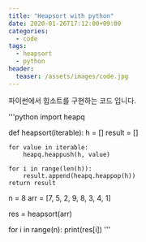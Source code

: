 ```yaml
---
title: "Heapsort with python"
date: 2020-01-26T17:12:00+09:00
categories:
  - code
tags:
  - heapsort
  - python
header:
  teaser: /assets/images/code.jpg
---
```


파이썬에서 힙소트를 구현하는 코드 입니다.

'''python
import heapq

def heapsort(iterable):
    h = []
    result = []

    for value in iterable:
        heapq.heappush(h, value)

    for i in range(len(h)):
        result.append(heapq.heappop(h))
    return result

n = 8
arr = [7, 5, 2, 9, 8, 3, 4, 1]

res = heapsort(arr)

for i in range(n):
    print(res[i])
'''